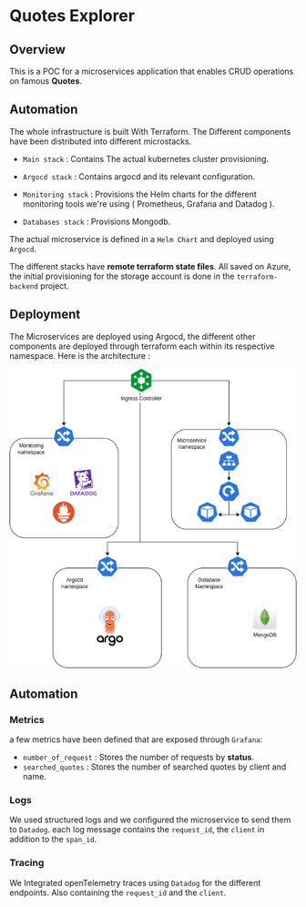 # Quotes Explorer

## Overview

This is a POC for a microservices application that enables CRUD operations on famous **Quotes**.

## Automation

The whole infrastructure is built With Terraform. The Different components have been distributed into different microstacks.

- `Main stack` : Contains The actual kubernetes cluster provisioning.

- `Argocd stack` : Contains argocd and its relevant configuration.

- `Monitoring stack` : Provisions the Helm charts for the different monitoring tools we're using ( Prometheus, Grafana and Datadog ).

- `Databases stack` : Provisions Mongodb.

The actual microservice is defined in a `Helm Chart`  and deployed using `Argocd`.


The different stacks have **remote terraform state files**. All saved on Azure, the initial provisioning for the storage account is done in the `terraform-backend` project.

## Deployment

The Microservices are deployed using Argocd, the different other components are deployed through terraform each within its respective namespace. Here is the architecture :

![Architecture](./resources/architecture.png)


## Automation

### Metrics

a few metrics have been defined that are exposed through `Grafana`:
- `number_of_request` : Stores the number of requests by **status**.
- `searched_quotes` : Stores the number of searched quotes by client and name.

### Logs

We used structured logs and we configured the microservice to send them to `Datadog`. each log message contains the `request_id`, the `client` in addition to the `span_id`.

### Tracing

We Integrated openTelemetry traces using `Datadog` for the different endpoints. Also containing the `request_id` and the `client`.
